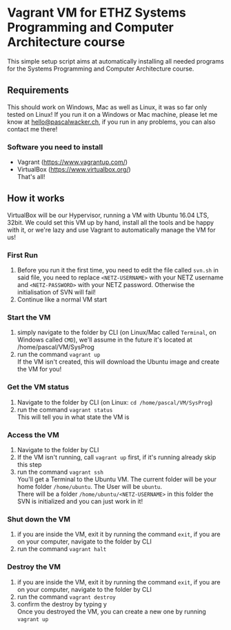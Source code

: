 # Vagrant VM for ETHZ Systems Programming and Computer Architecture course
This simple setup script aims at automatically installing all needed programs for the Systems Programming and Computer Architecture course.  
  
## Requirements
This should work on Windows, Mac as well as Linux, it was so far only tested on Linux! If you run it on a Windows or Mac machine, please let me know at hello@pascalwacker.ch, if you run in any problems, you can also contact me there!  
### Software you need to install 
- Vagrant (https://www.vagrantup.com/)
- VirtualBox (https://www.virtualbox.org/)  
That's all!  

## How it works
VirtualBox will be our Hypervisor, running a VM with Ubuntu 16.04 LTS, 32bit. We could set this VM up by hand, install all the tools and be happy with it, or we're lazy and use Vagrant to automatically manage the VM for us!  

### First Run
1) Before you run it the first time, you need to edit the file called `svn.sh` in said file, you need to replace `<NETZ-USERNAME>` with your NETZ username and `<NETZ-PASSWORD>` with your NETZ password. Otherwise the initialisation of SVN will fail!
2) Continue like a normal VM start  

### Start the VM
1) simply navigate to the folder by CLI (on Linux/Mac called `Terminal`, on Windows called `CMD`), we'll assume in the future it's located at /home/pascal/VM/SysProg
2) run the command `vagrant up`  
If the VM isn't created, this will download the Ubuntu image and create the VM for you!  

### Get the VM status
1) Navigate to the folder by CLI (on Linux: `cd /home/pascal/VM/SysProg`)
2) run the command `vagrant status`  
This will tell you in what state the VM is  

### Access the VM
1) Navigate to the folder by CLI
2) If the VM isn't running, call `vagrant up` first, if it's running already skip this step
3) run the command `vagrant ssh`  
You'll get a Terminal to the Ubuntu VM. The current folder will be your home folder `/home/ubuntu`. The User will be `ubuntu`.  
There will be a folder `/home/ubuntu/<NETZ-USERNAME>` in this folder the SVN is initialized and you can just work in it!  

### Shut down the VM
1) if you are inside the VM, exit it by running the command `exit`, if you are on your computer, navigate to the folder by CLI
2) run the command `vagrant halt`  

### Destroy the VM
1) if you are inside the VM, exit it by running the command `exit`, if you are on your computer, navigate to the folder by CLI
2) run the command `vagrant destroy`
3) confirm the destroy by typing y  
Once you destroyed the VM, you can create a new one by running `vagrant up`  
